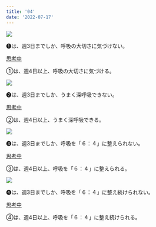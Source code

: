```yaml
---
title: '04'
date: '2022-07-17'
---
```

![](/images/a_01_.jpg)

➊は、週3日までしか、呼吸の大切さに気づけない。

[思考中]()

①は、週4日以上、呼吸の大切さに気づける。

![](/images/a_02_.jpg)

➋は、週3日までしか、うまく深呼吸できない。

[思考中]()

②は、週4日以上、うまく深呼吸できる。

![](/images/a_03_.jpg)

➌は、週3日までしか、呼吸を「６：４」に整えられない。

[思考中]()

③は、週4日以上、呼吸を「６：４」に整えられる。

![](/images/a_04_.jpg)

➍は、週3日までしか、呼吸を「６：４」に整え続けられない。

[思考中]()

④は、週4日以上、呼吸を「６：４」に整え続けられる。
